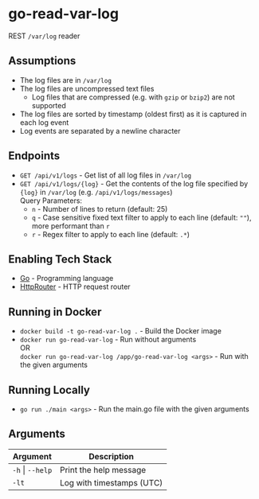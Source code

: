 # go-read-var-log

REST `/var/log` reader

## Assumptions

* The log files are in `/var/log`
* The log files are uncompressed text files
  * Log files that are compressed (e.g. with `gzip` or `bzip2`) are not supported
* The log files are sorted by timestamp (oldest first) as it is captured in each log event
* Log events are separated by a newline character

## Endpoints

* `GET /api/v1/logs` - Get list of all log files in `/var/log`
* `GET /api/v1/logs/{log}` - Get the contents of the log file specified by `{log}` in `/var/log` (e.g. `/api/v1/logs/messages`)
  <br/>Query Parameters:
  * `n` - Number of lines to return (default: 25)
  * `q` - Case sensitive fixed text filter to apply to each line (default: `""`), more performant than `r`
  * `r` - Regex filter to apply to each line (default: `.*`)

## Enabling Tech Stack

* [Go](https://golang.org/) - Programming language
* [HttpRouter](https://github.com/julienschmidt/httprouter) - HTTP request router

## Running in Docker

* `docker build -t go-read-var-log .` - Build the Docker image
* `docker run go-read-var-log` - Run without arguments<br/>
  OR <br/>
  `docker run go-read-var-log /app/go-read-var-log <args>` - Run with the given arguments

## Running Locally

* `go run ./main <args>` - Run the main.go file with the given arguments

## Arguments

| Argument         | Description               |
|------------------|---------------------------|
| `-h` \| `--help` | Print the help message    |
| `-lt`            | Log with timestamps (UTC) |